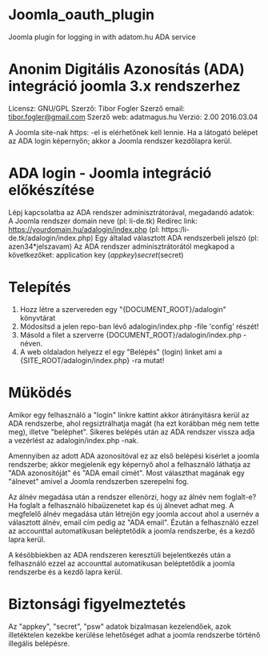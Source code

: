 # Joomla_oauth_plugin

Joomla plugin for logging in with adatom.hu ADA service

Anonim Digitális Azonosítás (ADA) integráció joomla 3.x rendszerhez
===================================================================

Licensz: GNU/GPL
Szerző: Tibor Fogler 
Szerző email: tibor.fogler@gmail.com
Szerző web: adatmagus.hu
Verzió: 2.00   2016.03.04

A Joomla site-nak https: -el is elérhetőnek kell lennie.
Ha a látogató belépet az ADA login képernyőn; akkor a Joomla rendszer kezdőlapra kerül.

ADA login - Joomla integráció előkészítése
==========================================
Lépj kapcsolatba az ADA rendszer adminisztrátorával, megadandó adatok:
   A Joomla rendszer domain neve (pl: li-de.tk)
   Redirec link: https://yourdomain.hu/adalogin/index.php  (pl: https:/li-de.tk/adalogin/index.php)
   Egy általad választott ADA rendszerbeli jelszó  (pl: azen34*jelszavam)
Az ADA rendszer adminisztrátorától megkapod a következőket:
   application key ($appkey)
   secret ($secret)

Telepítés
=========
1. Hozz létre a szervereden egy "{DOCUMENT_ROOT}/adalogin" könyvtárat
2. Módositsd a jelen repo-ban lévő adalogin/index.php -file 'config' részét!
3. Másold a filet a  szerverre {DOCUMENT_ROOT}/adalogin/index.php - néven.
4. A web oldaladon helyezz el egy "Belépés" (login) linket ami a 
   {SITE_ROOT/adalogin/index.php} -ra mutat!

Müködés
=======
Amikor egy felhasználó a "login" linkre kattint akkor átirányitásra kerül az
ADA rendszerbe, ahol regsiztrálhatja magát (ha ezt korábban még nem tette meg),
illetve "beléphet". Sikeres belépés után az ADA rendszer vissza adja a vezérlést
az adalogin/index.php -nak.

Amennyiben az adott ADA azonosítóval ez az első belépési kisérlet a joomla rendszerbe;
akkor megjelenik egy képernyő ahol a felhasználó láthatja az 
"ADA azonosítóját" és "ADA email címét". Most választhat magának egy "álnevet" amivel
a Joomla rendszerben szerepelni fog. 

Az álnév megadása után a rendszer ellenörzi, hogy
az álnév nem foglalt-e? Ha foglalt a felhasználó hibaüzenetet kap és új álnevet
adhat meg. A megfelelő álnév megadása után létrejön egy joomla accout ahol a usernév
a választott álnév, email cím pedig az "ADA email". Ézután a felhasználó ezzel az accounttal
automatikusan beléptetődik a joomla rendszerbe, és a kezdő lapra kerül.

A késöbbiekben az ADA rendszeren keresztüli bejelentkezés után a felhasználó
ezzel az accounttal automatikusan beléptetődik a joomla rendszerbe és a kezdő 
lapra kerül.

Biztonsági figyelmeztetés
=========================
Az "appkey", "secret", "psw" adatok
bizalmasan kezelendőek, azok illetéktelen kezekbe kerülése lehetőséget adhat a 
joomla rendszerbe történő illegális belépésre.











